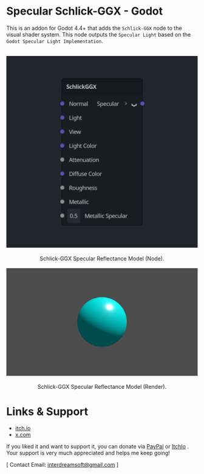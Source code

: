# Specular Schlick-GGX - Godot
This is an addon for Godot 4.4+ that adds the `Schlick-GGX` node to the visual shader system. This node outputs the `Specular Light` based on the `Godot Specular Light Implementation`.

<br>

<div align="center">
  
<img src = "https://raw.githubusercontent.com/ElSuicio/Specular-Schlick-GGX-Godot/refs/heads/main/SchlickGGXNode.png" alt = "SchlickGGXNode.">

</div>

<br>

<div align="center"> Schlick-GGX Specular Reflectance Model (Node). </div>

<br>

<div align="center">
  
<img src = "https://raw.githubusercontent.com/ElSuicio/Specular-Schlick-GGX-Godot/refs/heads/main/render/1152x648/SchlickGGX.png" alt = "SchlickGGXRender.">

</div>

<br>

<div align="center"> Schlick-GGX Specular Reflectance Model (Render). </div>

# Links & Support
- [itch.io](https://interdreamsoft.itch.io/)
- [x.com](https://x.com/ElSuicio)

If you liked it and want to support it, you can donate via [PayPal](https://www.paypal.com/donate/?hosted_button_id=NRD94T2N7XZ6J) or [ItchIo](https://interdreamsoft.itch.io/schlick-ggx-light-model) . Your support is very much appreciated and helps me keep going!


[ Contact Email: interdreamsoft@gmail.com ]
